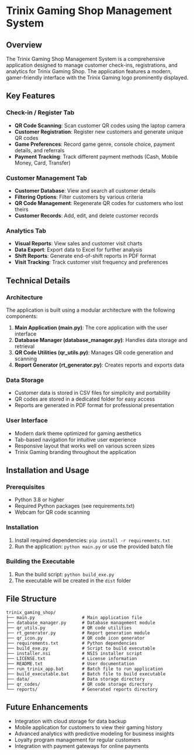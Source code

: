 # Trinix Gaming Shop Management System

## Overview

The Trinix Gaming Shop Management System is a comprehensive application designed to manage customer check-ins, registrations, and analytics for Trinix Gaming Shop. The application features a modern, gamer-friendly interface with the Trinix Gaming logo prominently displayed.

## Key Features

### Check-in / Register Tab
- **QR Code Scanning**: Scan customer QR codes using the laptop camera
- **Customer Registration**: Register new customers and generate unique QR codes
- **Game Preferences**: Record game genre, console choice, payment details, and referrals
- **Payment Tracking**: Track different payment methods (Cash, Mobile Money, Card, Transfer)

### Customer Management Tab
- **Customer Database**: View and search all customer details
- **Filtering Options**: Filter customers by various criteria
- **QR Code Management**: Regenerate QR codes for customers who lost theirs
- **Customer Records**: Add, edit, and delete customer records

### Analytics Tab
- **Visual Reports**: View sales and customer visit charts
- **Data Export**: Export data to Excel for further analysis
- **Shift Reports**: Generate end-of-shift reports in PDF format
- **Visit Tracking**: Track customer visit frequency and preferences

## Technical Details

### Architecture
The application is built using a modular architecture with the following components:

1. **Main Application (main.py)**: The core application with the user interface
2. **Database Manager (database_manager.py)**: Handles data storage and retrieval
3. **QR Code Utilities (qr_utils.py)**: Manages QR code generation and scanning
4. **Report Generator (rt_generator.py)**: Creates reports and exports data

### Data Storage
- Customer data is stored in CSV files for simplicity and portability
- QR codes are stored in a dedicated folder for easy access
- Reports are generated in PDF format for professional presentation

### User Interface
- Modern dark theme optimized for gaming aesthetics
- Tab-based navigation for intuitive user experience
- Responsive layout that works well on various screen sizes
- Trinix Gaming branding throughout the application

## Installation and Usage

### Prerequisites
- Python 3.8 or higher
- Required Python packages (see requirements.txt)
- Webcam for QR code scanning

### Installation
1. Install required dependencies: `pip install -r requirements.txt`
2. Run the application: `python main.py` or use the provided batch file

### Building the Executable
1. Run the build script: `python build_exe.py`
2. The executable will be created in the `dist` folder

## File Structure
```
trinix_gaming_shop/
├── main.py                  # Main application file
├── database_manager.py      # Database management module
├── qr_utils.py              # QR code utilities
├── rt_generator.py          # Report generation module
├── qr_icon.py               # QR code icon generator
├── requirements.txt         # Python dependencies
├── build_exe.py             # Script to build executable
├── installer.nsi            # NSIS installer script
├── LICENSE.txt              # License information
├── README.txt               # User documentation
├── run_trinix_app.bat       # Batch file to run application
├── build_executable.bat     # Batch file to build executable
├── data/                    # Data storage directory
├── qr_codes/                # QR code storage directory
└── reports/                 # Generated reports directory
```

## Future Enhancements
- Integration with cloud storage for data backup
- Mobile application for customers to view their gaming history
- Advanced analytics with predictive modeling for business insights
- Loyalty program management for regular customers
- Integration with payment gateways for online payments